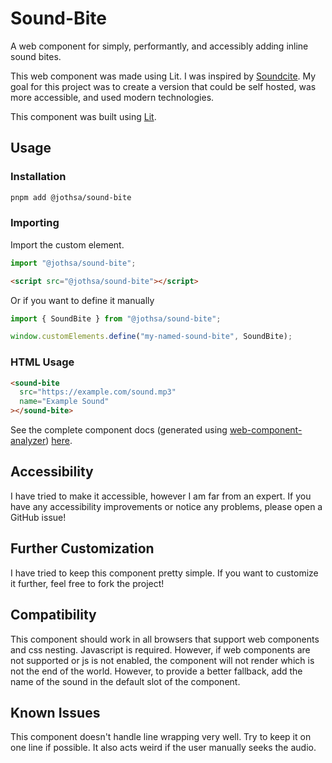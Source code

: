# Sound-Bite

A web component for simply, performantly, and accessibly adding inline sound bites.

This web component was made using Lit. I was inspired by [Soundcite](https://soundcite.knightlab.com). My goal for this project was to create a version that could be self hosted, was more accessible, and used modern technologies.

This component was built using [Lit](https://lit.dev).

## Usage

### Installation

```bash
pnpm add @jothsa/sound-bite
```

### Importing

Import the custom element.

```ts
import "@jothsa/sound-bite";
```

```html
<script src="@jothsa/sound-bite"></script>
```

Or if you want to define it manually

```ts
import { SoundBite } from "@jothsa/sound-bite";

window.customElements.define("my-named-sound-bite", SoundBite);
```

### HTML Usage

```html
<sound-bite
  src="https://example.com/sound.mp3"
  name="Example Sound"
></sound-bite>
```

See the complete component docs (generated using [web-component-analyzer](https://github.com/runem/web-component-analyzer)) [here](./docs.md).

## Accessibility

I have tried to make it accessible, however I am far from an expert. If you have any accessibility improvements or notice any problems, please open a GitHub issue!

## Further Customization

I have tried to keep this component pretty simple. If you want to customize it further, feel free to fork the project!

## Compatibility

This component should work in all browsers that support web components and css nesting. Javascript is required. However, if web components are not supported or js is not enabled, the component will not render which is not the end of the world. However, to provide a better fallback, add the name of the sound in the default slot of the component.

## Known Issues

This component doesn't handle line wrapping very well. Try to keep it on one line if possible. It also acts weird if the user manually seeks the audio.
